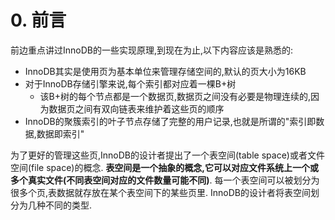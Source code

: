 # 0. 前言

前边重点讲过InnoDB的一些实现原理,到现在为止,以下内容应该是熟悉的:

- InnoDB其实是使用页为基本单位来管理存储空间的,默认的页大小为16KB
- 对于InnoDB存储引擎来说,每个索引都对应着一棵B+树
  - 该B+树的每个节点都是一个数据页,数据页之间没有必要是物理连续的,因为数据页之间有双向链表来维护着这些页的顺序
- InnoDB的聚簇索引的叶子节点存储了完整的用户记录,也就是所谓的"索引即数据,数据即索引"

为了更好的管理这些页,InnoDB的设计者提出了一个表空间(table space)或者文件空间(file space)的概念.
**表空间是一个抽象的概念,它可以对应文件系统上一个或多个真实文件(不同表空间对应的文件数量可能不同)**.
每一个表空间可以被划分为很多个页,表数据就存放在某个表空间下的某些页里.
InnoDB的设计者将表空间划分为几种不同的类型.
